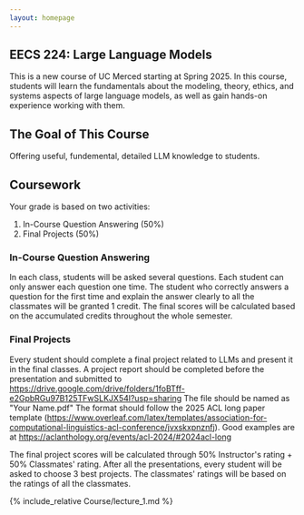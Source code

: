 ```yaml
---
layout: homepage
---
```


## EECS 224: Large Language Models

This is a new course of UC Merced starting at Spring 2025. In this course, students will learn the fundamentals about the modeling, theory, ethics, and systems aspects of large language models, as well as gain hands-on experience working with them.

## The Goal of This Course

Offering useful, fundemental, detailed LLM knowledge to students.

## Coursework

Your grade is based on two activities:

1. In-Course Question Answering (50%)
2. Final Projects (50%)

### In-Course Question Answering

In each class, students will be asked several questions. Each student can only answer each question one time. The student who correctly answers a question for the first time and explain the answer clearly to all the classmates will be granted 1 credit. The final scores will be calculated based on the accumulated credits throughout the whole semester.

### Final Projects

Every student should complete a final project related to LLMs and present it in the final classes. A project report should be completed before the presentation and submitted to https://drive.google.com/drive/folders/1foBTff-e2GpbRGu97B125TFwSLKJX54l?usp=sharing The file should be named as "Your Name.pdf" The format should follow the 2025 ACL long paper template (https://www.overleaf.com/latex/templates/association-for-computational-linguistics-acl-conference/jvxskxpnznfj). Good examples are at https://aclanthology.org/events/acl-2024/#2024acl-long

The final project scores will be calculated through 50% Instructor's rating + 50% Classmates' rating. After all the presentations, every student will be asked to choose 3 best projects. The classmates' ratings will be based on the ratings of all the classmates.

{% include_relative Course/lecture_1.md %}